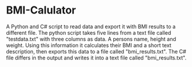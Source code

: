 # BMI-Calulator
A Python and C# script to read data and export it with BMI results to a different file.
The python script takes five lines from a text file called "testdata.txt" with three columns as data. A persons name, height and weight. Using this information it calculates their BMI and a short text description, then exports this data to a file called "bmi_results.txt". The C# file differs in the output and writes it into a text file called "bmi_results.txt".

